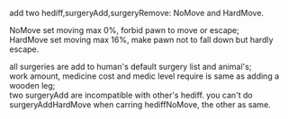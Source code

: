 add two hediff,surgeryAdd,surgeryRemove: NoMove and HardMove.

NoMove set moving max 0%, forbid pawn to move or escape;\
HardMove set moving max 16%, make pawn not to fall down but hardly escape. 

all surgeries are add to human's default surgery list and animal's;\
work amount, medicine cost and medic level require is same as adding a wooden leg;\
two surgeryAdd are incompatible with other's hediff. you can't do surgeryAddHardMove when carring hediffNoMove, the other as same.
